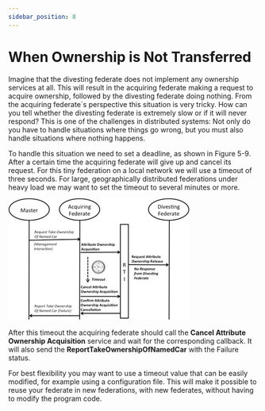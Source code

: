 ```yaml
---
sidebar_position: 8
---
```


# When Ownership is Not Transferred

Imagine that the divesting federate does not implement any ownership services at all. This will result in the acquiring federate making a request to acquire ownership, followed by the divesting federate doing nothing. From the acquiring federate´s perspective this situation is very tricky. How can you tell whether the divesting federate is extremely slow or if it will never respond? This is one of the challenges in distributed systems: Not only do you have to handle situations where things go wrong, but you must also handle situations where nothing happens.

To handle this situation we need to set a deadline, as shown in Figure 5-9. After a certain time the acquiring federate will give up and cancel its request. For this tiny federation on a local network we will use a timeout of three seconds. For large, geographically distributed federations under heavy load we may want to set the timeout to several minutes or more.

![9-unsuccessful.png](img%2F9-unsuccessful.png)

After this timeout the acquiring federate should call the **Cancel Attribute Ownership Acquisition** service and wait for the corresponding callback. It will also send the **ReportTakeOwnershipOfNamedCar** with the Failure status.

For best flexibility you may want to use a timeout value that can be easily modified, for example using a configuration file. This will make it possible to reuse your federate in new federations, with new federates, without having to modify the program code.
